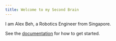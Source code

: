 ```yaml
---
title: Welcome to my Second Brain
---
```


I am Alex Beh, a Robotics Engineer from Singapore.

See the [documentation](https://quartz.jzhao.xyz) for how to get started.
